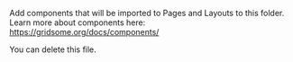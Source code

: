 Add components that will be imported to Pages and Layouts to this folder.
Learn more about components here: https://gridsome.org/docs/components/

You can delete this file.
